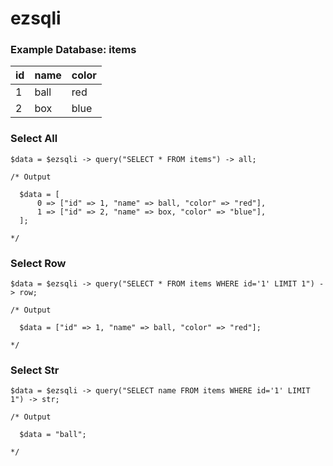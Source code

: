 # ezsqli

### Example Database: items

| id | name | color |
|---|---|---|
|1|ball|red|
|2|box|blue|

### Select All

`$data = $ezsqli -> query("SELECT * FROM items") -> all;`

```
/* Output

  $data = [
      0 => ["id" => 1, "name" => ball, "color" => "red"],
      1 => ["id" => 2, "name" => box, "color" => "blue"],
  ];
  
*/
```

### Select Row

`$data = $ezsqli -> query("SELECT * FROM items WHERE id='1' LIMIT 1") -> row;`

```
/* Output

  $data = ["id" => 1, "name" => ball, "color" => "red"];
  
*/
```

### Select Str

`$data = $ezsqli -> query("SELECT name FROM items WHERE id='1' LIMIT 1") -> str;`

```
/* Output

  $data = "ball";
  
*/
```
